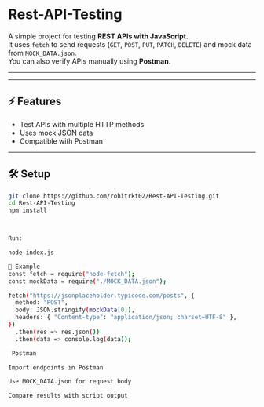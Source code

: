 # Rest-API-Testing

A simple project for testing **REST APIs with JavaScript**.  
It uses `fetch` to send requests (`GET`, `POST`, `PUT`, `PATCH`, `DELETE`) and mock data from `MOCK_DATA.json`.  
You can also verify APIs manually using **Postman**.

---



---

## ⚡ Features
- Test APIs with multiple HTTP methods  
- Uses mock JSON data  
- Compatible with Postman  

---

## 🛠️ Setup
```bash
git clone https://github.com/rohitrkt02/Rest-API-Testing.git
cd Rest-API-Testing
npm install



Run:

node index.js

📌 Example
const fetch = require("node-fetch");
const mockData = require("./MOCK_DATA.json");

fetch("https://jsonplaceholder.typicode.com/posts", {
  method: "POST",
  body: JSON.stringify(mockData[0]),
  headers: { "Content-type": "application/json; charset=UTF-8" },
})
  .then(res => res.json())
  .then(data => console.log(data));

 Postman

Import endpoints in Postman

Use MOCK_DATA.json for request body

Compare results with script output
